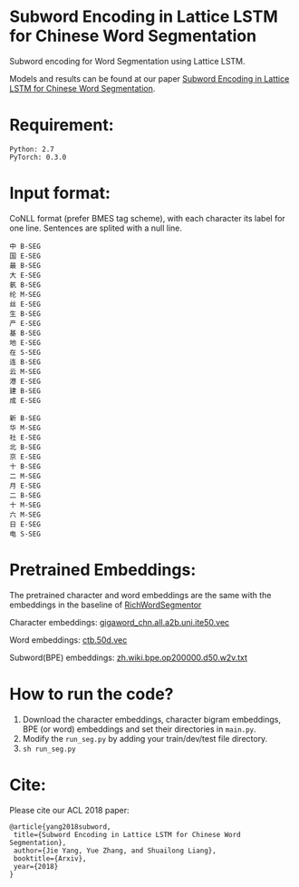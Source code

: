 Subword Encoding in Lattice LSTM for Chinese Word Segmentation
====

Subword encoding for Word Segmentation using Lattice LSTM. 

Models and results can be found at our paper [Subword Encoding in Lattice LSTM for Chinese Word Segmentation](https://arxiv.org/pdf/1810.12594.pdf). 


Requirement:
======
	Python: 2.7   
	PyTorch: 0.3.0 


Input format:
======
CoNLL format (prefer BMES tag scheme), with each character its label for one line. Sentences are splited with a null line.

	中 B-SEG
	国 E-SEG
	最 B-SEG
	大 E-SEG
	氨 B-SEG
	纶 M-SEG
	丝 E-SEG
	生 B-SEG
	产 E-SEG
	基 B-SEG
	地 E-SEG
	在 S-SEG
	连 B-SEG
	云 M-SEG
	港 E-SEG
	建 B-SEG
	成 E-SEG

	新 B-SEG
	华 M-SEG
	社 E-SEG
	北 B-SEG
	京 E-SEG
	十 B-SEG
	二 M-SEG
	月 E-SEG
	二 B-SEG
	十 M-SEG
	六 M-SEG
	日 E-SEG
	电 S-SEG

Pretrained Embeddings:
====
The pretrained character and word embeddings are the same with the embeddings in the baseline of [RichWordSegmentor](https://github.com/jiesutd/RichWordSegmentor)

Character embeddings: [gigaword_chn.all.a2b.uni.ite50.vec](https://pan.baidu.com/s/1pLO6T9D)

Word embeddings: [ctb.50d.vec](https://pan.baidu.com/s/1pLO6T9D)

Subword(BPE) embeddings: [zh.wiki.bpe.op200000.d50.w2v.txt](https://nlp.h-its.org/bpemb/zh/zh.wiki.bpe.vs200000.d50.w2v.txt.tar.gz)

How to run the code?
====
1. Download the character embeddings, character bigram embeddings, BPE (or word) embeddings and set their directories in `main.py`.
2. Modify the `run_seg.py` by adding your train/dev/test file directory.
3. `sh run_seg.py`



Cite: 
========
Please cite our ACL 2018 paper:

    @article{yang2018subword,  
     title={Subword Encoding in Lattice LSTM for Chinese Word Segmentation},  
     author={Jie Yang, Yue Zhang, and Shuailong Liang},  
     booktitle={Arxiv},
     year={2018}  
    }